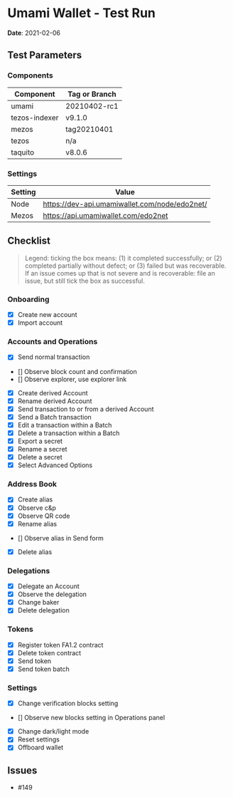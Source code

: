 # Umami Wallet - Test Run

**Date**: 2021-02-06

## Test Parameters

### Components

| Component | Tag or Branch |
|--|--|
| umami | 20210402-rc1 |
| tezos-indexer | v9.1.0 |
| mezos | tag20210401 |
| tezos | n/a |
| taquito | v8.0.6 |

### Settings

| Setting | Value |
|--|--|
| Node | https://dev-api.umamiwallet.com/node/edo2net/ |
| Mezos | https://api.umamiwallet.com/edo2net |

## Checklist

> Legend: ticking the box means: (1) it completed successfully; or (2) completed partially without defect; or (3) failed but was recoverable. If an issue comes up that is not severe and is recoverable: file an issue, but still tick the box as successful.

### Onboarding
- [X] Create new account
- [X] Import account

### Accounts and Operations
- [X] Send normal transaction
- [] Observe block count and confirmation
- [] Observe explorer, use explorer link
- [X] Create derived Account
- [X] Rename derived Account
- [X] Send transaction to or from a derived Account
- [X] Send a Batch transaction
- [X] Edit a transaction within a Batch
- [X] Delete a transaction within a Batch
- [X] Export a secret
- [X] Rename a secret
- [X] Delete a secret
- [X] Select Advanced Options

### Address Book
- [X] Create alias
- [X] Observe c&p 
- [X] Observe QR code
- [X] Rename alias
- [] Observe alias in Send form
- [X] Delete alias


### Delegations
- [X] Delegate an Account
- [X] Observe the delegation
- [X] Change baker
- [X] Delete delegation

### Tokens
- [X] Register token FA1.2 contract
- [X] Delete token contract
- [X] Send token
- [X] Send token batch

### Settings
- [X] Change verification blocks setting 
- [] Observe new blocks setting in Operations panel
- [X] Change dark/light mode
- [X] Reset settings
- [X] Offboard wallet

## Issues
* #149

